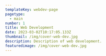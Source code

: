 ```yaml
---
templateKey: webdev-page
pagetype:
  - main
number: 1
title: Web Development
date: 2023-03-02T10:17:05.133Z
thumbnail: /img/cover-web-dev.jpg
description: Description of web development.
featuredimage: /img/cover-web-dev.jpg
---
```

